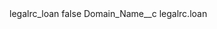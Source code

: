 <?xml version="1.0" encoding="UTF-8"?>
<CustomMetadata xmlns="http://soap.sforce.com/2006/04/metadata" xmlns:xsi="http://www.w3.org/2001/XMLSchema-instance" xmlns:xsd="http://www.w3.org/2001/XMLSchema">
    <label>legalrc_loan</label>
    <protected>false</protected>
    <values>
        <field>Domain_Name__c</field>
        <value xsi:type="xsd:string">legalrc.loan</value>
    </values>
</CustomMetadata>
